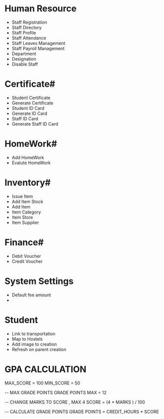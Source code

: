 # Human Resource
* Staff Registration
* Staff Directory
* Staff Profile
* Staff Attendance
* Staff Leaves Management
* Staff Payroll Management
* Department
* Designation
* Disable Staff



# Certificate# 
* Student Certificate
* Generate Certificate
* Student ID Card
* Generate ID Card
* Staff ID Card
* Generate Staff ID Card


# HomeWork# 
* Add HomeWork
* Evalute HomeWork


# Inventory# 
* Issue Item
* Add Item Stock
* Add Item
* Item Category
* Item Store
* Item Supplier



# Finance# 
* Debit Voucher
* Credit Voucher


# System Settings
- Default fee amount
- 


# Student 
* Link to transportation
* Map to Hostels
* Add image to creation
* Refresh on parent creation




# GPA CALCULATION
MAX_SCORE = 100
MIN_SCORE = 50

-- MAX GRADE POINTS
GRADE POINTS MAX = 12

-- CHANGE MARKS TO SCORE , MAX 4 
SCORE = (4 * MARKS ) / 100

-- CALCULATE GRADE POINTS
GRADE POINTS = CREDIT_HOURS * SCORE